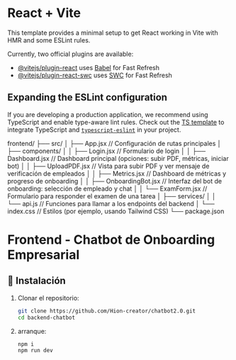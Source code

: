 # React + Vite

This template provides a minimal setup to get React working in Vite with HMR and some ESLint rules.

Currently, two official plugins are available:

- [@vitejs/plugin-react](https://github.com/vitejs/vite-plugin-react/blob/main/packages/plugin-react/README.md) uses [Babel](https://babeljs.io/) for Fast Refresh
- [@vitejs/plugin-react-swc](https://github.com/vitejs/vite-plugin-react-swc) uses [SWC](https://swc.rs/) for Fast Refresh

## Expanding the ESLint configuration

If you are developing a production application, we recommend using TypeScript and enable type-aware lint rules. Check out the [TS template](https://github.com/vitejs/vite/tree/main/packages/create-vite/template-react-ts) to integrate TypeScript and [`typescript-eslint`](https://typescript-eslint.io) in your project.

frontend/
├── src/
│   ├── App.jsx                // Configuración de rutas principales
│   ├── components/
│   │   ├── Login.jsx          // Formulario de login
│   │   ├── Dashboard.jsx      // Dashboard principal (opciones: subir PDF, métricas, iniciar bot)
│   │   ├── UploadPDF.jsx      // Vista para subir PDF y ver mensaje de verificación de empleados
│   │   ├── Metrics.jsx        // Dashboard de métricas y progreso de onboarding
│   │   ├── OnboardingBot.jsx  // Interfaz del bot de onboarding: selección de empleado y chat
│   │   └── ExamForm.jsx       // Formulario para responder el examen de una tarea
│   ├── services/
│   │   └── api.js             // Funciones para llamar a los endpoints del backend
│   └── index.css              // Estilos (por ejemplo, usando Tailwind CSS)
└── package.json

# Frontend - Chatbot de Onboarding Empresarial

## 📌 Instalación

1. Clonar el repositorio:
   ```bash
   git clone https://github.com/Hion-creator/chatbot2.0.git
   cd backend-chatbot
   ```

2. arranque:
   ```
   npm i
   npm run dev
   ```